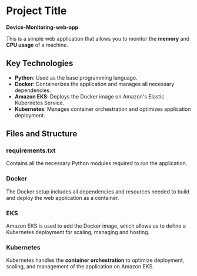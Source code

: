 # Project Title
**Device-Monitoring-web-app**

This is a simple web application that allows you to monitor the **memory** and **CPU usage** of a machine.

## Key Technologies
- **Python**: Used as the base programming language.
- **Docker**: Containerizes the application and manages all necessary dependencies.
- **Amazon EKS**: Deploys the Docker image on Amazon's Elastic Kubernetes Service.
- **Kubernetes**: Manages container orchestration and optimizes application deployment.

## Files and Structure

### requirements.txt
Contains all the necessary Python modules required to run the application.

### Docker
The Docker setup includes all dependencies and resources needed to build and deploy the web application as a container.

### EKS
Amazon EKS is used to add the Docker image, which allows us to define a Kubernetes deployment for scaling, managing and hosting.

### Kubernetes
Kubernetes handles the **container orchestration** to optimize deployment, scaling, and management of the application on Amazon EKS.

